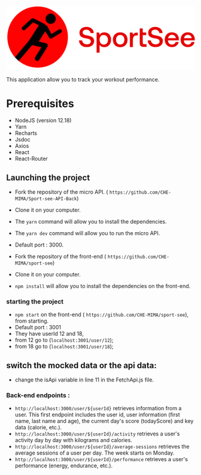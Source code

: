 ![Getting Started](./src/assets/logoSport.png)
   
This application allow you to track your workout performance.

# Prerequisites

- NodeJS (version 12.18)
- Yarn
- Recharts
- Jsdoc
- Axios
- React
- React-Router



## Launching the project

- Fork the repository of the micro API.
( `https://github.com/CHE-MIMA/Sport-see-API-Back`)
- Clone it on your computer.
- The `yarn` command will allow you to install the dependencies.
- The `yarn dev` command will allow you to run the micro API.
- Default port : 3000.

- Fork the repository of the front-end ( `https://github.com/CHE-MIMA/sport-see`)
- Clone it on your computer.
- `npm install` will allow you to install the dependencies on the front-end.

### starting the project
- `npm start` on the front-end ( `https://github.com/CHE-MIMA/sport-see`), from starting.
- Default port : 3001
- They have userId 12 and 18, 
- from 12 go to (`localhost:3001/user/12`);
- from 18 go to (`localhost:3001/user/18`);

## switch the mocked data or the api data:
- change the isApi variable in line 11 in the FetchApi.js file.

### Back-end endpoints :
- `http://localhost:3000/user/${userId}` retrieves information from a user. This first endpoint includes the user id, user information (first name, last name and age), the current day's score (todayScore) and key data (calorie, etc.).
- `http://localhost:3000/user/${userId}/activity` retrieves a user's activity day by day with kilograms and calories.
- `http://localhost:3000/user/${userId}/average-sessions` retrieves the average sessions of a user per day. The week starts on Monday.
- `http://localhost:3000/user/${userId}/performance` retrieves a user's performance (energy, endurance, etc.).


